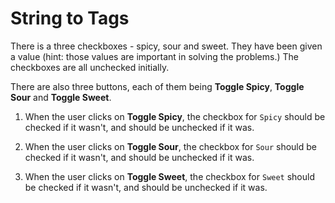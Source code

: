 # String to Tags

There is a three checkboxes - spicy, sour and sweet. They have been given a value (hint: those values are important in solving the problems.) The checkboxes are all unchecked initially. 

There are also three buttons, each of them being __Toggle Spicy__, __Toggle Sour__ and __Toggle Sweet__.

1. When the user clicks on __Toggle Spicy__, the checkbox for `Spicy` should be checked if it wasn't, and should be unchecked if it was.

2. When the user clicks on __Toggle Sour__, the checkbox for `Sour` should be checked if it wasn't, and should be unchecked if it was.

3. When the user clicks on __Toggle Sweet__, the checkbox for `Sweet` should be checked if it wasn't, and should be unchecked if it was.